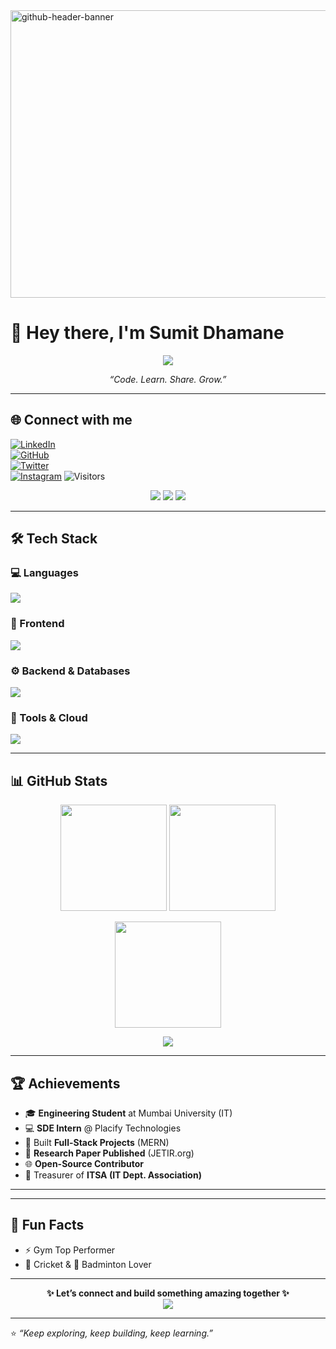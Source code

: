 <!-- Header Banner (Generated from https://leviarista.github.io/github-profile-header-generator/) -->
<img width="1700" height="460" alt="github-header-banner" src="https://github.com/user-attachments/assets/8abe866c-8eee-49e7-9cef-058e1461667d" />

# 👋 Hey there, I'm **Sumit Dhamane**

<p align="center">
  <a href="https://github.com/Sumitdhamane">
    <img src="https://readme-typing-svg.herokuapp.com?font=Fira+Code&size=24&color=00CFFF&center=true&vCenter=true&width=600&lines=Full+Stack+Developer;MERN+Stack+Dev;Blockchain+%26+AI+Enthusiast;Open+Source+Contributor;Lifelong+Learner"/>
  </a>
</p>

<p align="center">
  <i>“Code. Learn. Share. Grow.”</i>
</p>

---

## 🌐 Connect with me  

[![LinkedIn](https://img.shields.io/badge/LinkedIn-blue?logo=linkedin&logoColor=white)](https://www.linkedin.com/in/sumitdhamane)  
[![GitHub](https://img.shields.io/badge/GitHub-black?logo=github&logoColor=white)](https://github.com/Sumitdhamane)  
[![Twitter](https://img.shields.io/badge/Twitter-1DA1F2?logo=twitter&logoColor=white)](#)  
[![Instagram](https://img.shields.io/badge/Instagram-E4405F?logo=instagram&logoColor=white)](#) 
![Visitors](https://komarev.com/ghpvc/?username=Sumitdhamane&label=Profile%20Views&color=0e75b6&style=flat)

<p align="center">
  <img src="https://img.shields.io/badge/Focus-MERN%20Stack-brightgreen" />
  <img src="https://img.shields.io/badge/Open%20Source-Active-blue" />
  <img src="https://img.shields.io/badge/Loves-React-orange" />
</p>

---

## 🛠 Tech Stack  

### 💻 Languages  
<p>
  <img src="https://skillicons.dev/icons?i=c,cpp,java,python" />
</p>

### 🎨 Frontend  
<p>
  <img src="https://skillicons.dev/icons?i=html,css,js,react,tailwind,materialui" />
</p>

### ⚙️ Backend & Databases  
<p>
  <img src="https://skillicons.dev/icons?i=nodejs,express,mongodb,mysql" />
</p>

### 🚀 Tools & Cloud  
<p>
  <img src="https://skillicons.dev/icons?i=git,github" />
</p>

---

## 📊 GitHub Stats  

<p align="center">
  <img src="https://github-readme-stats.vercel.app/api?username=Sumitdhamane&show_icons=true&theme=tokyonight" height="170"/>
  <img src="https://github-readme-streak-stats.herokuapp.com/?user=Sumitdhamane&theme=tokyonight" height="170"/>
</p>

<p align="center">
  <img src="https://github-readme-stats.vercel.app/api/top-langs/?username=Sumitdhamane&layout=compact&theme=tokyonight" height="170"/>
</p>

<p align="center">
  <img src="https://github-profile-summary-cards.vercel.app/api/cards/profile-details?username=Sumitdhamane&theme=tokyonight" />
</p>

---

## 🏆 Achievements  

- 🎓 **Engineering Student** at Mumbai University (IT)  
- 💻 **SDE Intern** @ Placify Technologies  
- 🚀 Built **Full-Stack Projects** (MERN)  
- 📖 **Research Paper Published** (JETIR.org)  
- 🌐 **Open-Source Contributor**  
- 🤝 Treasurer of **ITSA (IT Dept. Association)**  

---



---

## 🎯 Fun Facts  

- ⚡ Gym Top Performer  
- 🏏 Cricket & 🏸 Badminton Lover  

---

<p align="center">
  <b>✨ Let’s connect and build something amazing together ✨</b><br>
  <a href="https://github.com/Sumitdhamane">
    <img src="https://img.shields.io/badge/GitHub-Follow-brightgreen?logo=github" />
  </a>
</p>

---

⭐ *“Keep exploring, keep building, keep learning.”*  

